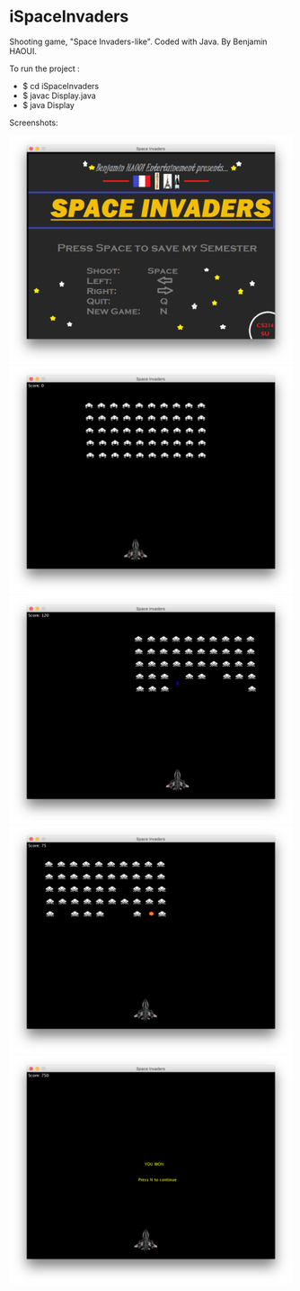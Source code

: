 # iSpaceInvaders
Shooting game, "Space Invaders-like". Coded with Java. By Benjamin HAOUI.

To run the project :

- $ cd iSpaceInvaders
- $ javac Display.java
- $ java Display

Screenshots:

![alt tag](https://github.com/zirkis/iSpaceInvaders/blob/master/screenshots/Capture%20d’écran%202016-04-13%20à%2019.00.57.png)
![alt tag](https://github.com/zirkis/iSpaceInvaders/blob/master/screenshots/Capture%20d’écran%202016-04-13%20à%2018.57.41.png)
![alt tag](https://github.com/zirkis/iSpaceInvaders/blob/master/screenshots/Capture%20d’écran%202016-04-13%20à%2018.59.20.png)
![alt tag](https://github.com/zirkis/iSpaceInvaders/blob/master/screenshots/Capture%20d’écran%202016-04-13%20à%2019.00.07.png)
![alt tag](https://github.com/zirkis/iSpaceInvaders/blob/master/screenshots/Capture%20d’écran%202016-04-13%20à%2019.00.48.png)



